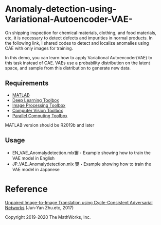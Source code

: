 # Anomaly-detection-using-Variational-Autoencoder-VAE-
On shipping inspection for chemical materials, clothing, and food materials, etc, it is necessary to detect defects and impurities in normal products.
In the following link, I shared codes to detect and localize anomalies using CAE with only images for training.

In this demo, you can learn how to apply Variational Autoencoder(VAE) to this task instead of CAE.
VAEs use a probability distribution on the latent space, and sample from this distribution to generate new data.

## **Requirements**
- [MATLAB](https://jp.mathworks.com/products/matlab.html)
- [Deep Learning Toolbox](https://jp.mathworks.com/products/deep-learning.html)
- [Image Processing Toolbox](https://jp.mathworks.com/products/image.html)
- [Computer Vision Toolbox](https://jp.mathworks.com/products/computer-vision.html)
- [Parallel Computing Toolbox](https://jp.mathworks.com/products/parallel-computing.html)

MATLAB version should be R2019b and later 


## **Usage**

-	EN_VAE_Anomalydetection.mlx窶・Example showing how to train the VAE model in English
-	JP_VAE_Anomalydetection.mlx 窶・Example showing how to train the VAE model in  Japanese


# **Reference**
[Unpaired Image-to-Image Translation using Cycle-Consistent Adversarial Networks](http://openaccess.thecvf.com/content_ICCV_2017/papers/Zhu_Unpaired_Image-To-Image_Translation_ICCV_2017_paper.pdf)
 (Jun-Yan Zhu.etc, 2017)


Copyright 2019-2020 The MathWorks, Inc.
